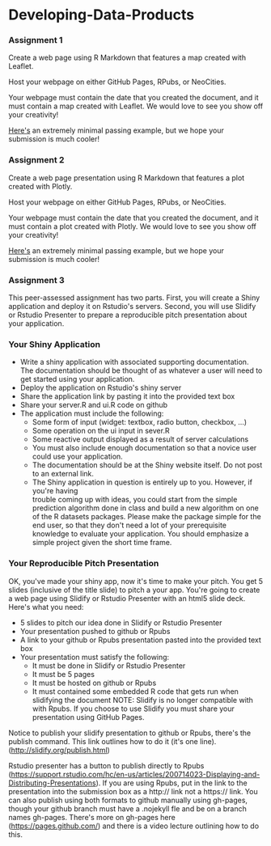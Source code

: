# Developing-Data-Products

### Assignment 1
Create a web page using R Markdown that features a map created with Leaflet.

Host your webpage on either GitHub Pages, RPubs, or NeoCities.

Your webpage must contain the date that you created the document, and it must contain a map created with Leaflet. We would love to see you show off your creativity!

[Here's](https://seankross.neocities.org/week2) an extremely minimal passing example, but we hope your submission is much cooler!

### Assignment 2
Create a web page presentation using R Markdown that features a plot created with Plotly.

Host your webpage on either GitHub Pages, RPubs, or NeoCities.

Your webpage must contain the date that you created the document, and it must contain a plot created with Plotly. We would love to see you show off your creativity!

[Here's](https://seankross.neocities.org/week3#1) an extremely minimal passing example, but we hope your submission is much cooler!

### Assignment 3
This peer-assessed assignment has two parts. First, you will create a Shiny application and deploy it on Rstudio's servers. Second, you will use Slidify or Rstudio Presenter to prepare a reproducible pitch presentation about your application.

### Your Shiny Application
* Write a shiny application with associated supporting documentation. The documentation should 
  be thought of as whatever a user will need to get started using your application.
* Deploy the application on Rstudio's shiny server
* Share the application link by pasting it into the provided text box
* Share your server.R and ui.R code on github
* The application must include the following:
    * Some form of input (widget: textbox, radio button, checkbox, ...)
    * Some operation on the ui input in sever.R
    * Some reactive output displayed as a result of server calculations
    * You must also include enough documentation so that a novice user could use your 
      application.
    * The documentation should be at the Shiny website itself. Do not post to an external link.
    * The Shiny application in question is entirely up to you. However, if you're having       
      trouble coming up with ideas, you could start from the simple prediction algorithm done         in class and build a new algorithm on one of the R datasets packages. Please make the           package simple for the end user, so that they don't need a lot of your prerequisite             knowledge to evaluate your application. You should emphasize a simple project given the         short time frame.

### Your Reproducible Pitch Presentation
OK, you've made your shiny app, now it's time to make your pitch. You get 5 slides (inclusive of the title slide) to pitch a your app. You're going to create a web page using Slidify or Rstudio Presenter with an html5 slide deck. Here's what you need:

* 5 slides to pitch our idea done in Slidify or Rstudio Presenter
* Your presentation pushed to github or Rpubs
* A link to your github or Rpubs presentation pasted into the provided text box
* Your presentation must satisfy the following:
    * It must be done in Slidify or Rstudio Presenter
    * It must be 5 pages
    * It must be hosted on github or Rpubs
    * It must contained some embedded R code that gets run when slidifying the document NOTE:         Slidify is no longer compatible with with Rpubs. If you choose to use Slidify you must          share your presentation using GitHub Pages.

Notice to publish your slidify presentation to github or Rpubs, there's the publish command. This link outlines how to do it (it's one line). (http://slidify.org/publish.html)

Rstudio presenter has a button to publish directly to Rpubs (https://support.rstudio.com/hc/en-us/articles/200714023-Displaying-and-Distributing-Presentations). If you are using Rpubs, put in the link to the presentation into the submission box as a http:// link not a https:// link. You can also publish using both formats to github manually using gh-pages, though your github branch must have a .nojekyll fle and be on a branch names gh-pages. There's more on gh-pages here (https://pages.github.com/) and there is a video lecture outlining how to do this.
